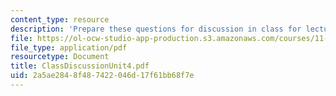 ```yaml
---
content_type: resource
description: 'Prepare these questions for discussion in class for lecture #16'
file: https://ol-ocw-studio-app-production.s3.amazonaws.com/courses/11-201-gateway-planning-action-fall-2002/2a5ae2848f487422046d17f61bb68f7e_ClassDiscussionUnit4.pdf
file_type: application/pdf
resourcetype: Document
title: ClassDiscussionUnit4.pdf
uid: 2a5ae284-8f48-7422-046d-17f61bb68f7e
---
```

